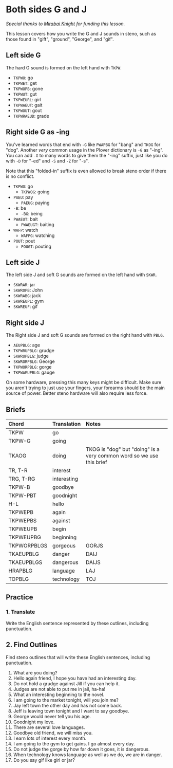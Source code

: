 # Both sides G and J

_Special thanks to _[_Mirabai Knight_](http://stenoknight.com)_ for funding this lesson._

This lesson covers how you write the G and J sounds in steno, such as those found in "gift", "ground", "George", and "gif".

## Left side G

The hard G sound is formed on the left hand with `TKPW`.

<Steno-Display labels="all" stroke="G" />

- `TKPWO`: go
- `TKPWET`: get
- `TKPWOPB`: gone
- `TKPWUT`: gut
- `TKPWEURL`: girl
- `TKPWAEUT`: gait
- `TKPWOUT`: gout
- `TKPWRAEUD`: grade

## Right side G as -ing

You've learned words that end with `-G` like `PWAPBG` for "bang" and `TKOG` for "dog". Another _very_ common usage in the Plover dictionary is `-G` as "-ing". You can add `-G` to many words to give them the "-ing" suffix, just like you do with `-D` for "-ed" and `-S` and `-Z` for "-s".

<Steno-Display labels="all" stroke="-G" />

Note that this "folded-in" suffix is even allowed to break steno order if there is no conflict.

- `TKPWO`: go
  - `TKPWOG`: going
- `PAEU`: pay
  - `PAEUG`: paying
- `-B`: be
  - `-BG`: being
- `PWAEUT`: bait
  - `PWAEUGT`: baiting
- `WAFP`: watch
  - `WAFPG`: watching
- `POUT`: pout
  - `POUGT`: pouting

## Left side J

The left side J and soft G sounds are formed on the left hand with `SKWR`.

<Steno-Display labels="all" stroke="J" />

- `SKWRAR`: jar
- `SKWROPB`: John
- `SKWRABG`: jack
- `SKWREUPL`: gym
- `SKWREUF`: gif

## Right side J

The Right side J and soft G sounds are formed on the right hand with `PBLG`.

<Steno-Display labels="all" stroke="-J" />

- `AEUPBLG`: age
- `TKPWRUPBLG`: grudge
- `SKWRUPBLG`: judge
- `SKWRORPBLG`: George
- `TKPWORPBLG`: gorge
- `TKPWAEUPBLG`: gauge

On some hardware, pressing this many keys might be difficult. Make sure you aren't trying to just use your fingers, your forearms should be the main source of power. Better steno hardware will also require less force.

## Briefs

| Chord       | Translation | Notes                                                                |
| :---------- | :---------- | :------------------------------------------------------------------- |
| TKPW        | go          |                                                                      |
| TKPW-G      | going       |                                                                      |
| TKAOG       | doing       | TKOG is "dog" but "doing" is a very common word so we use this brief |
| TR, T-R     | interest    |                                                                      |
| TRG, T-RG   | interesting |                                                                      |
| TKPW-B      | goodbye     |                                                                      |
| TKPW-PBT    | goodnight   |                                                                      |
| H-L         | hello       |                                                                      |
| TKPWEPB     | again       |                                                                      |
| TKPWEPBS    | against     |                                                                      |
| TKPWEUPB    | begin       |                                                                      |
| TKPWEUPBG   | beginning   |                                                                      |
| TKPWORPBLGS | gorgeous    | GORJS                                                                |
| TKAEUPBLG   | danger      | DAIJ                                                                 |
| TKAEUPBLGS  | dangerous   | DAIJS                                                                |
| HRAPBLG     | language    | LAJ                                                                  |
| TOPBLG      | technology  | TOJ                                                                  |

## Practice

### 1. Translate

Write the English sentence represented by these outlines, including punctuation.

## 2. Find Outlines

Find steno outlines that will write these English sentences, including punctuation.

1. What are you doing?
2. Hello again friend, I hope you have had an interesting day.
3. Do not hold a grudge against Jill if you can help it.
4. Judges are not able to put me in jail, ha-ha!
5. What an interesting beginning to the novel.
6. I am going to the market tonight, will you join me?
7. Jay left town the other day and has not come back.
8. Jeff is leaving town tonight and I want to say goodbye.
9. George would never tell you his age.
10. Goodnight my love.
11. There are several love languages.
12. Goodbye old friend, we will miss you.
13. I earn lots of interest every month.
14. I am going to the gym to get gains. I go almost every day.
15. Do not judge the gorge by how far down it goes, it is dangerous.
16. When technology knows language as well as we do, we are in danger.
17. Do you say gif like girl or jar?
